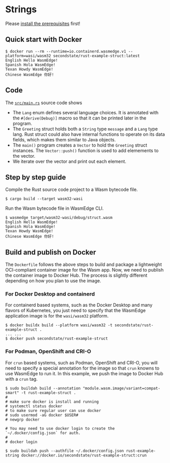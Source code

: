# Strings

Please [install the prerequisites](../README.md) first!

## Quick start with Docker

```
$ docker run --rm --runtime=io.containerd.wasmedge.v1 --platform=wasi/wasm32 secondstate/rust-example-struct:latest
English Hello WasmEdge!
Spanish Hola WasmEdge!
Texan Howdy WasmEdge!
Chinese WasmEdge 你好!
```

## Code

The [`src/main.rs`](src/main.rs) source code shows

* The `Lang` enum defines several language choices. It is annotated with the `#[derive(Debug)]` macro so that it can be printed later in the program.
* The `Greeting` struct holds both a `String` type `message` and a `Lang` type lang. Rust struct could also have internal functions to operate on its data fields, which makes them similar to Java objects.
* The `main()` program creates a `Vector` to hold the `Greeting` struct instances. The `Vector::push()` function is used to add elemements to the vector.
* We iterate over the vector and print out each element.


## Step by step guide

Compile the Rust source code project to a Wasm bytecode file.

```
$ cargo build --target wasm32-wasi
```

Run the Wasm bytecode file in WasmEdge CLI.

```
$ wasmedge target/wasm32-wasi/debug/struct.wasm
English Hello WasmEdge!
Spanish Hola WasmEdge!
Texan Howdy WasmEdge!
Chinese WasmEdge 你好!
```

## Build and publish on Docker

The `Dockerfile` follows the above steps to build and package a lightweight OCI-compliant container image for the Wasm app.
Now, we need to publish the container image to Docker Hub. The process is slightly different depending on how you plan to use the image.

### For Docker Desktop and containerd

For containerd based systems, such as the Docker Desktop and many flavors of Kubernetes,
you just need to specify that the WasmEdge application image is for the `wasi/wasm32` platform.

```
$ docker buildx build --platform wasi/wasm32 -t secondstate/rust-example-struct .
... ...
$ docker push secondstate/rust-example-struct
```

### For Podman, OpenShift and CRI-O

For `crun` based systems, such as Podman, OpenShift and CRI-O,
you will need to specify a special annotation for the image so that `crun` knowns to use WasmEdge to run it.
In this example, we push the image to Docker Hub with a `crun` tag.

```
$ sudo buildah build --annotation "module.wasm.image/variant=compat-smart" -t rust-example-struct .
#
# make sure docker is install and running
# systemctl status docker
# to make sure regular user can use docker
# sudo usermod -aG docker $USER#
# newgrp docker

# You may need to use docker login to create the `~/.docker/config.json` for auth.
#
# docker login

$ sudo buildah push --authfile ~/.docker/config.json rust-example-string docker://docker.io/secondstate/rust-example-struct:crun
```

